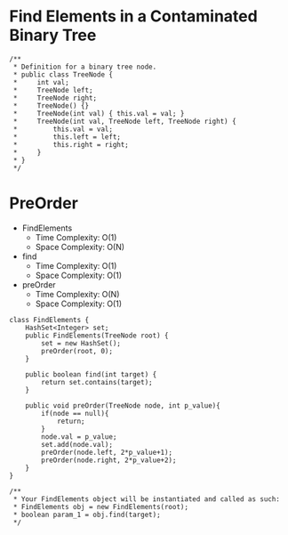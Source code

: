 # Find Elements in a Contaminated Binary Tree
```
/**
 * Definition for a binary tree node.
 * public class TreeNode {
 *     int val;
 *     TreeNode left;
 *     TreeNode right;
 *     TreeNode() {}
 *     TreeNode(int val) { this.val = val; }
 *     TreeNode(int val, TreeNode left, TreeNode right) {
 *         this.val = val;
 *         this.left = left;
 *         this.right = right;
 *     }
 * }
 */
```
# PreOrder
* FindElements
	* Time Complexity: O(1)
	* Space Complexity: O(N)
* find 
	* Time Complexity: O(1)
	* Space Complexity: O(1)
* preOrder
	* Time Complexity: O(N)
	* Space Complexity: O(1)

```
class FindElements {
    HashSet<Integer> set;
    public FindElements(TreeNode root) {
        set = new HashSet();
        preOrder(root, 0);
    }
    
    public boolean find(int target) {
        return set.contains(target);
    }
    
    public void preOrder(TreeNode node, int p_value){
        if(node == null){
            return;
        }
        node.val = p_value;
        set.add(node.val);
        preOrder(node.left, 2*p_value+1);
        preOrder(node.right, 2*p_value+2);
    }
}
```
```
/**
 * Your FindElements object will be instantiated and called as such:
 * FindElements obj = new FindElements(root);
 * boolean param_1 = obj.find(target);
 */
```
